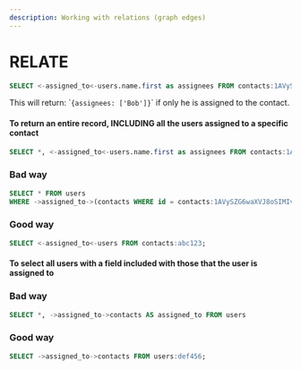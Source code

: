 ```yaml
---
description: Working with relations (graph edges)
---
```


# RELATE

```sql
SELECT <-assigned_to<-users.name.first as assignees FROM contacts:1AVySZG6waXVJ8oSIMIv;
```

This will return: \``{assignees: ['Bob']}`\` if only he is assigned to the contact.

#### To return an entire record, INCLUDING all the users assigned to a specific contact

```sql
SELECT *, <-assigned_to<-users.name.first as assignees FROM contacts:1AVySZG6waXVJ8oSIMIv;
```

### Bad way

```sql
SELECT * FROM users 
WHERE ->assigned_to->(contacts WHERE id = contacts:1AVySZG6waXVJ8oSIMIv)
```

### Good way

```sql
SELECT <-assigned_to<-users FROM contacts:abc123;
```

#### To select all users with a field included with those that the user is assigned to

### Bad way

```sql
SELECT *, ->assigned_to->contacts AS assigned_to FROM users
```

### Good way

```sql
SELECT ->assigned_to->contacts FROM users:def456;
```
